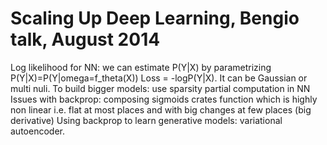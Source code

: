 # Scaling Up Deep Learning, Bengio talk, August 2014
Log likelihood for NN: we can estimate P(Y|X) by parametrizing P(Y|X)=P(Y|omega=f_theta(X))
Loss = -logP(Y|X). It can be Gaussian or multi nuli.
To build bigger models:
use sparsity
partial computation in NN
Issues with backprop: 
composing sigmoids crates function which is highly non linear i.e. flat at most places and with big changes at few places (big derivative)
Using backprop to learn generative models: variational autoencoder.
